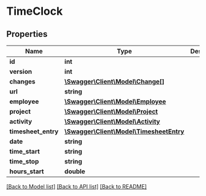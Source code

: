 # TimeClock

## Properties
Name | Type | Description | Notes
------------ | ------------- | ------------- | -------------
**id** | **int** |  | [optional] 
**version** | **int** |  | [optional] 
**changes** | [**\Swagger\Client\Model\Change[]**](Change.md) |  | [optional] 
**url** | **string** |  | [optional] 
**employee** | [**\Swagger\Client\Model\Employee**](Employee.md) |  | 
**project** | [**\Swagger\Client\Model\Project**](Project.md) |  | [optional] 
**activity** | [**\Swagger\Client\Model\Activity**](Activity.md) |  | [optional] 
**timesheet_entry** | [**\Swagger\Client\Model\TimesheetEntry**](TimesheetEntry.md) |  | [optional] 
**date** | **string** |  | 
**time_start** | **string** |  | 
**time_stop** | **string** |  | [optional] 
**hours_start** | **double** |  | [optional] 

[[Back to Model list]](../../README.md#documentation-for-models) [[Back to API list]](../../README.md#documentation-for-api-endpoints) [[Back to README]](../../README.md)

